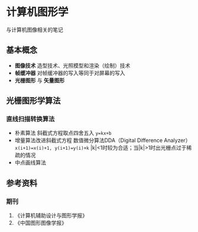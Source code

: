 # 计算机图形学

与计算机图像相关的笔记

## 基本概念

- **图像技术** 造型技术、光照模型和渲染（绘制）技术
- **帧缓冲器** 对帧缓冲器的写入等同于对屏幕的写入
- **光栅图形** 与 **矢量图形**

## 光栅图形学算法

### 直线扫描转换算法

- 朴素算法 斜截式方程取点四舍五入 `y=kx+b`
- 增量算法改进斜截式方程 数值微分算法DDA（Digital Difference Analyzer） `x(i+1)=x(i)+1, y(i+1)=y(i)+k`
  |k|<1时较为合适；当|k|>1时出光栅点过于稀疏的情况
- 中点画线算法

## 参考资料

### 期刊

1. 《计算机辅助设计与图形学报》
2. 《中国图形图像学报》
